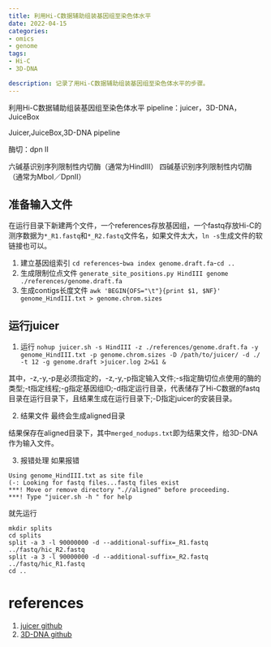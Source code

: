 ```yaml
---
title: 利用Hi-C数据辅助组装基因组至染色体水平
date: 2022-04-15
categories: 
- omics
- genome
tags:
- Hi-C
- 3D-DNA

description: 记录了用Hi-C数据辅助组装基因组至染色体水平的步骤。
---
```


<div align="middle"><music URL></div>

利用Hi-C数据辅助组装基因组至染色体水平
pipeline：juicer，3D-DNA，JuiceBox

Juicer,JuiceBox,3D-DNA pipeline

酶切：dpn II

六碱基识别序列限制性内切酶（通常为HindIII）
四碱基识别序列限制性内切酶（通常为MboI／DpnII）

## 准备输入文件
在运行目录下新建两个文件，一个references存放基因组，一个fastq存放Hi-C的测序数据为`*_R1.fastq`和`*_R2.fastq`文件名，如果文件太大，`ln -s`生成文件的软链接也可以。

1. 建立基因组索引
`cd references`-`bwa index genome.draft.fa`-`cd ..`
2. 生成限制位点文件
`generate_site_positions.py HindIII genome ./references/genome.draft.fa`
3. 生成contigs长度文件
`awk 'BEGIN{OFS="\t"}{print $1, $NF}' genome_HindIII.txt > genome.chrom.sizes`

## 运行juicer
1. 运行
`nohup juicer.sh -s HindIII -z ./references/genome.draft.fa -y genome_HindIII.txt -p genome.chrom.sizes -D /path/to/juicer/ -d ./ -t 12 -g genome.draft >juicer.log 2>&1 &`

其中，-z,-y,-p是必须指定的，-z,-y,-p指定输入文件;-s指定酶切位点使用的酶的类型;-t指定线程;-g指定基因组ID;-d指定运行目录，代表储存了Hi-C数据的fastq目录在运行目录下，且结果生成在运行目录下;-D指定juicer的安装目录。

2. 结果文件
最终会生成aligned目录

结果保存在aligned目录下，其中`merged_nodups.txt`即为结果文件，给3D-DNA作为输入文件。

3. 报错处理
如果报错
```
Using genome_HindIII.txt as site file
(-: Looking for fastq files...fastq files exist
***! Move or remove directory ".//aligned" before proceeding.
***! Type "juicer.sh -h " for help
```

就先运行
```
mkdir splits
cd splits
split -a 3 -l 90000000 -d --additional-suffix=_R1.fastq ../fastq/hic_R2.fastq
split -a 3 -l 90000000 -d --additional-suffix=_R2.fastq ../fastq/hic_R1.fastq
cd ..
```


# references
1. [juicer github](https://github.com/aidenlab/juicer)
2. [3D-DNA github](https://github.com/aidenlab/3d-dna)